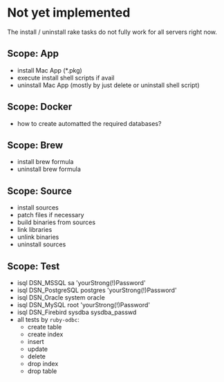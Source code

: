 # Not yet implemented
The install / uninstall rake tasks do not fully work for all servers right now.

## Scope: App
- install Mac App (*.pkg)
- execute install shell scripts if avail
- uninstall Mac App (mostly by just delete or uninstall shell script)

## Scope: Docker
- how to create automatted the required databases?

## Scope: Brew
- install brew formula
- uninstall brew formula

## Scope: Source
- install sources
- patch files if necessary
- build binaries from sources
- link libraries
- unlink binaries
- uninstall sources

## Scope: Test
- isql DSN_MSSQL sa 'yourStrong(!)Password'
- isql DSN_PostgreSQL postgres 'yourStrong(!)Password'
- isql DSN_Oracle system oracle
- isql DSN_MySQL root 'yourStrong(!)Password'
- isql DSN_Firebird sysdba sysdba_passwd
- all tests by `ruby-odbc`:
  - create table
  - create index
  - insert
  - update
  - delete
  - drop index
  - drop table
